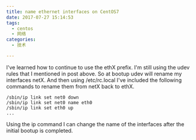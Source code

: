 ```yaml
---
title: name ethernet interfaces on CentOS7
date: 2017-07-27 15:14:53
tags:
  - centos
  - 网络
categories:
  - 技术

---
```

I've learned how to continue to use the ethX prefix. I'm still using the udev rules that I mentioned in post above. So at bootup udev will rename my interfaces netX. And then using /etc/rc.local I've included the following commands to rename them from netX back to ethX.

```
/sbin/ip link set net0 down
/sbin/ip link set net0 name eth0
/sbin/ip link set eth0 up
...
```

Using the ip command I can change the name of the interfaces after the initial bootup is completed.
